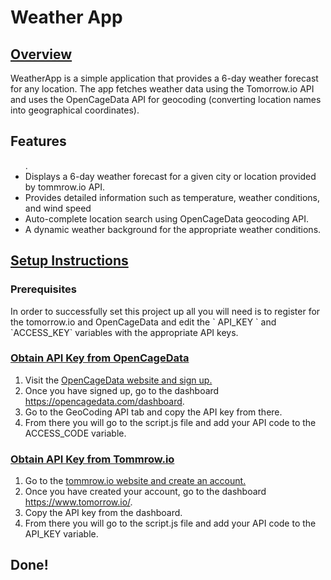 <h1>Weather App</h1>

<h2><u>Overview</u></h2>
<p>WeatherApp is a simple application that provides a 6-day weather forecast for any location. The app fetches weather data using the Tomorrow.io API and uses the OpenCageData API for geocoding (converting location names into geographical coordinates).
</p>

<h2>Features</h2>
<ul>.
  <li>Displays a 6-day weather forecast for a given city or location provided by tommrow.io API.</li>
  <li>Provides detailed information such as temperature, weather conditions, and wind speed</li>
  <li>Auto-complete location search using OpenCageData geocoding API.</li>
  <li>A dynamic weather background for the appropriate weather conditions.</li>
</ul>

<h2><u>Setup Instructions</u></h2>
<h3>Prerequisites</h3>
<p> In order to successfully set this project up all you will need is to register for the tomorrow.io and OpenCageData and edit the ` API_KEY ` and `ACCESS_KEY` variables with the appropriate API keys.</p>
<h3><u>Obtain API Key from OpenCageData</u></h3>
<ol>
  <li>Visit the <a href = "https://opencagedata.com/"> OpenCageData website and sign up. </a></li>
  <li>Once you have signed up, go to the dashboard <a href="https://opencagedata.com/dashboard"> https://opencagedata.com/dashboard</a>.</li>
  <li>Go to the GeoCoding API tab and copy the API key from there.</li>
  <li>From there you will go to the script.js file and add your API code to the ACCESS_CODE variable.</li>
</ol>

<h3><u>Obtain API Key from Tommrow.io</u></h3>
<ol>
  <li>Go to the <a href = "https://www.tomorrow.io/"> tommrow.io website and create an account. </a></li>
  <li>Once you have created your account, go to the dashboard <a href = "https://www.tomorrow.io/"> https://www.tomorrow.io/</a>.</li>
  <li>Copy the API key from the dashboard.</li>
  <li>From there you will go to the script.js file and add your API code to the API_KEY variable.</li>
</ol>

<H2>Done!</H2>



